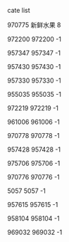 cate list

970775 新鲜水果 8

972200 972200 -1

957347 957347 -1

957430 957430 -1

957330 957330 -1

955035 955035 -1

972219 972219 -1

961006 961006 -1

970778 970778 -1

957428 957428 -1

975706 975706 -1

970776 970776 -1

5057 5057 -1

957615 957615 -1

958104 958104 -1

969032 969032 -1


